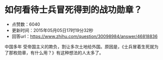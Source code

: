 # 如何看待士兵冒死得到的战功勋章？
- 点赞数：6040
- 更新时间：2015年05月05日17时19分32秒
- 回答url：https://www.zhihu.com/question/30098984/answer/46818836
<body>
 <p data-pid="TTSFQV4j">中国多年 受帝国主义的欺负，割让多次土地给外国。原因是，《士兵冒着生死就为了那枚勋章，有什么用？》有这种想法的人太多了。</p>
</body>
